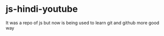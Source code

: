 # js-hindi-youtube
It was a repo of js but now is being used to learn git and github more good way 

